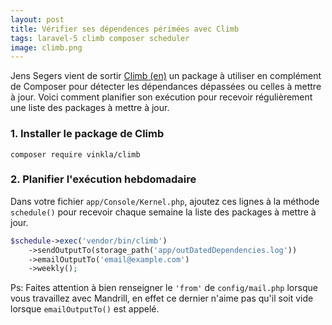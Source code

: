 ```yaml
---
layout: post
title: Vérifier ses dépendences périmées avec Climb
tags: laravel-5 climb composer scheduler
image: climb.png
---
```


Jens Segers vient de sortir [Climb (en)](http://jenssegers.com/78/check-outdated-composer-packages-with-climb) un package à utiliser en complément de Composer pour détecter les dépendances dépassées ou celles à mettre à jour. Voici comment planifier son exécution pour recevoir régulièrement une liste des packages à mettre à jour.

<!--more-->
### 1. Installer le package de Climb
`composer require vinkla/climb`

### 2. Planifier l'exécution hebdomadaire

Dans votre fichier `app/Console/Kernel.php`, ajoutez ces lignes à la méthode `schedule()` pour recevoir chaque semaine la liste des packages à mettre à jour.

```php
$schedule->exec('vendor/bin/climb')
    ->sendOutputTo(storage_path('app/outDatedDependencies.log'))
    ->emailOutputTo('email@example.com')
    ->weekly();
```

Ps: Faites attention à bien renseigner le `'from'` de `config/mail.php` lorsque vous travaillez avec Mandrill, en effet ce dernier n'aime pas qu'il soit vide lorsque `emailOutputTo()` est appelé.
